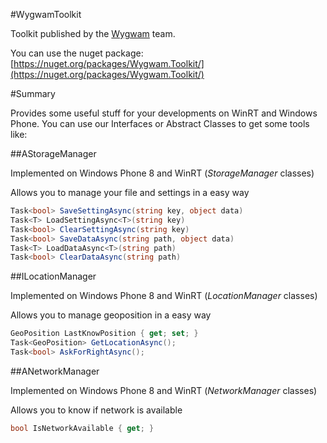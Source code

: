 #WygwamToolkit

Toolkit published by the [Wygwam](http://www.wygwam.com) team.

You can use the nuget package: [https://nuget.org/packages/Wygwam.Toolkit/](https://nuget.org/packages/Wygwam.Toolkit/)

#Summary

Provides some useful stuff for your developments on WinRT and Windows Phone.
You can use our Interfaces or Abstract Classes to get some tools like:

##AStorageManager

Implemented on Windows Phone 8 and WinRT (*StorageManager* classes)

Allows you to manage your file and settings in a easy way
```csharp
Task<bool> SaveSettingAsync(string key, object data)
Task<T> LoadSettingAsync<T>(string key)
Task<bool> ClearSettingAsync(string key)
Task<bool> SaveDataAsync(string path, object data)
Task<T> LoadDataAsync<T>(string path)
Task<bool> ClearDataAsync(string path)
```
##ILocationManager

Implemented on Windows Phone 8 and WinRT (*LocationManager* classes)

Allows you to manage geoposition in a easy way
```csharp
GeoPosition LastKnowPosition { get; set; }
Task<GeoPosition> GetLocationAsync();
Task<bool> AskForRightAsync();
```
##ANetworkManager

Implemented on Windows Phone 8 and WinRT (*NetworkManager* classes)

Allows you to know if network is available
```csharp
bool IsNetworkAvailable { get; }
```
